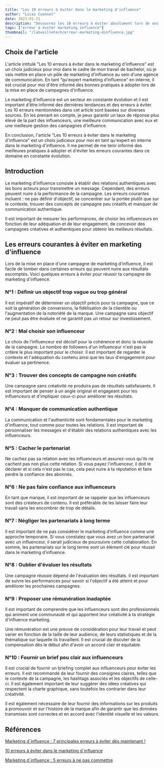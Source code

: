 ```yaml
---
title: "Les 10 erreurs à éviter dans le marketing d'influence"
author: "Lucas Cuennet"
date: 2023-01-31
description: "Découvrez les 10 erreurs à éviter absolument lors de vos campagnes d'influence. Évitez les mauvaises stratégies, les choix erronés de collaborateurs et bien plus encore. Garantissez le succès de votre campagne en évitant ces erreurs courantes."
tags: ["erreur à éviter marketing influence"]
thumbnail: "/labveilletech/erreur-marketing-dinfluence.jpg"
---
```


## **Choix de l'article**

L'article intitulé "Les 10 erreurs à éviter dans le marketing d'influence" est un choix judicieux pour moi dans le cadre de mon travail de bachelor, où je vais mettre en place un pôle de marketing d'influence au sein d'une agence de communication. En tant “qu'expert marketing d’influence” en interne, il est crucial pour moi d'être informé des bonnes pratiques à adopter lors de la mise en place de campagnes d'influence.

Le marketing d'influence est un secteur en constante évolution et il est important d'être informé des dernières tendances et des erreurs à éviter. Les 10 erreurs mentionnées dans cet article sont basées sur diverses sources. En les prenant en compte, je peux garantir un taux de réponse plus élevé de la part des influenceurs, une meilleure communication avec eux et une meilleure gestion des campagnes d'influence.

En conclusion, l'article "Les 10 erreurs à éviter dans le marketing d'influence" est un choix judicieux pour moi en tant qu'expert en interne dans le marketing d'influence. Il me permet de me tenir informé des meilleures pratiques à adopter et d'éviter les erreurs courantes dans ce domaine en constante évolution.

## **Introduction**

Le marketing d'influence consiste à établir des relations authentiques avec les bons acteurs pour transmettre un message. Cependant, des erreurs peuvent nuire à la performance de la campagne. Les erreurs courantes incluent : ne pas définir d'objectif, se concentrer sur la portée plutôt que sur le contexte, trouver des concepts de campagne peu créatifs et manquer de communication authentique.

Il est important de mesurer les performances, de choisir les influenceurs en fonction de leur adéquation et de leur engagement, de concevoir des campagnes créatives et authentiques pour obtenir les meilleurs résultats.

## **Les erreurs courantes à éviter en marketing d'influence**

Lors de la mise en place d'une campagne de marketing d'influence, il est facile de tomber dans certaines erreurs qui peuvent nuire aux résultats escomptés. Voici quelques erreurs à éviter pour réussir ta campagne de marketing d'influence.

### **N°1 : Définir un objectif trop vague ou trop général**

Il est impératif de déterminer un objectif précis pour ta campagne, que ce soit la génération de conversions, la fidélisation de la clientèle ou l'augmentation de la notoriété de la marque. Une campagne sans objectif ne peut pas être évaluée et ne garantit pas un retour sur investissement.

### **N°2 : Mal choisir son influenceur**

Le choix de l’influenceur est décisif pour la cohérence et donc la réussite de la campagne. Le nombre de followers d'un influenceur n'est pas le critère le plus important pour le choisir. Il est important de regarder le contexte et l'adéquation du contenu ainsi que les taux d'engagement pour évaluer sa pertinence.

### **N°3 : Trouver des concepts de campagne non créatifs**

Une campagne sans créativité ne produira pas de résultats satisfaisants. Il est important de penser à un angle original et engageant pour les influenceurs et d'impliquer ceux-ci pour améliorer les résultats.

### **N°4 : Manquer de communication authentique**

La communication et l'authenticité sont fondamentales pour le marketing d'influence, tout comme pour toutes les relations. Il est important de personnaliser les messages et d'établir des relations authentiques avec les influenceurs.

### **N°5 : Cacher le partenariat**

Ne cachez pas sa relation avec les influenceurs et assurez-vous qu'ils ne cachent pas non plus cette relation. Si vous payez l'influenceur, il doit le déclarer et si cela n'est pas le cas, cela peut nuire à ta réputation et faire perdre la confiance des abonnés.

### **N°6 : Ne pas faire confiance aux influenceurs**

En tant que marque, il est important de se rappeler que les influenceurs sont des créateurs de contenu. Il est préférable de les laisser faire leur travail sans les encombrer de trop de détails.

### **N°7 : Négliger les partenariats à long terme**

Il est important de ne pas considérer le marketing d’influence comme une approche temporaire. Si vous constatez que vous avez un bon partenariat avec un influenceur, il serait judicieux de poursuivre cette collaboration. En somme, les partenariats sur le long terme sont un élément clé pour réussir dans le marketing d’influence.

### **N°8 : Oublier d'évaluer les résultats**

Une campagne réussie dépend de l'évaluation des résultats. Il est important de suivre les performances pour savoir si l'objectif a été atteint et pour améliorer les prochaines campagnes.

### **N°9 : Proposer une rémunération inadaptée**

Il est important de comprendre que les influenceurs sont des professionnels qui animent une communauté et qui apportent leur créativité à ta stratégie d'influence marketing.

Une rémunération est une preuve de considération pour leur travail et peut varier en fonction de la taille de leur audience, de leurs statistiques et de la thématique sur laquelle ils travaillent. Il est crucial de discuter de la compensation dès le début afin d'avoir un accord clair et équitable.

### **N°10 : Fournir un brief peu clair aux influenceurs**

Il est crucial de fournir un briefing complet aux influenceurs pour éviter les erreurs. Il est recommandé de leur fournir des consignes claires, telles que le contexte de la campagne, les hashtags associés et les objectifs de celle-ci. Il est également important de leur suggérer des idées créatives qui respectent la charte graphique, sans toutefois les contrarier dans leur créativité.

Il est également nécessaire de leur fournir des informations sur les produits à promouvoir et sur l'histoire de la marque afin de garantir que les données transmises sont correctes et en accord avec l'identité visuelle et les valeurs.

## **Références**

[Marketing d`influence : 7 principales erreurs à éviter dès maintenant !](https://www.webmarketing-com.com/2022/06/27/1695411-marketing-influence-7-principales-erreurs-a-eviter-maintenant)

[10 erreurs à éviter dans le marketing d`influence](https://www.idontthink.fr/10-erreurs-a-eviter-dans-le-marketing-dinfluence/)

[Marketing d`influence : 5 erreurs à ne pas commettre](https://www.codeur.com/blog/erreurs-marketing-influence/)
